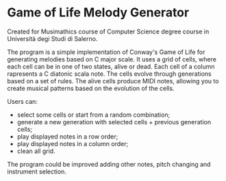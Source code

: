 # Game of Life Melody Generator
Created for Musimathics course of Computer Science degree course in Università degi Studi di Salerno.

The program is a simple implementation of Conway's Game of Life for generating melodies based on C major scale. It uses a grid of cells, where each cell can be in one of two states, alive or dead. Each cell of a column rapresents a C diatonic scala note. The cells evolve through generations based on a set of rules. The alive cells produce MIDI notes, allowing you to create musical patterns based on the evolution of the cells.

Users can:
- select some cells or start from a random combination;
- generate a new generation with selected cells + previous generation cells;
- play displayed notes in a row order;
- play displayed notes in a column order;
- clean all grid.

The program could be improved adding other notes, pitch changing and instrument selection.
